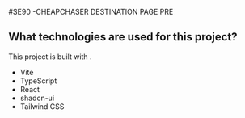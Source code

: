 #SE90 -CHEAPCHASER DESTINATION PAGE PRE
## What technologies are used for this project?

This project is built with .

- Vite
- TypeScript
- React
- shadcn-ui
- Tailwind CSS


